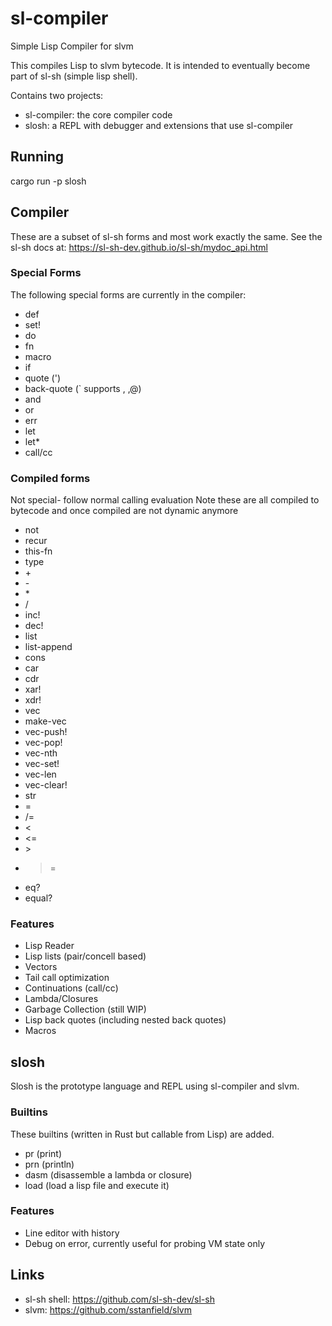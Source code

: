# sl-compiler

Simple Lisp Compiler for slvm

This compiles Lisp to slvm bytecode.  It is intended to eventually
become part of sl-sh (simple lisp shell).

Contains two projects:
- sl-compiler: the core compiler code
- slosh: a REPL with debugger and extensions that use sl-compiler

## Running
cargo run -p slosh

## Compiler
These are a subset of sl-sh forms and most work exactly the same.  See the
sl-sh docs at:
https://sl-sh-dev.github.io/sl-sh/mydoc_api.html

### Special Forms
The following special forms are currently in the compiler:
- def
- set!
- do
- fn
- macro
- if
- quote (')
- back-quote (` supports , ,@)
- and
- or
- err
- let
- let*
- call/cc

### Compiled forms
Not special- follow normal calling evaluation
Note these are all compiled to bytecode and once compiled are not dynamic anymore
- not
- recur
- this-fn
- type
- \+
- \-
- \*
- /
- inc!
- dec!
- list
- list-append
- cons
- car
- cdr
- xar!
- xdr!
- vec
- make-vec
- vec-push!
- vec-pop!
- vec-nth
- vec-set!
- vec-len
- vec-clear!
- str
- =
- /=
- <
- \<=
- \>
- >=
- eq?
- equal?

### Features
- Lisp Reader
- Lisp lists (pair/concell based)
- Vectors
- Tail call optimization
- Continuations (call/cc)
- Lambda/Closures
- Garbage Collection (still WIP)
- Lisp back quotes (including nested back quotes)
- Macros

## slosh
Slosh is the prototype language and REPL using sl-compiler and slvm.

### Builtins
These builtins (written in Rust but callable from Lisp) are added.
- pr (print)
- prn (println)
- dasm (disassemble a lambda or closure)
- load (load a lisp file and execute it)

### Features
- Line editor with history
- Debug on error, currently useful for probing VM state only

## Links
- sl-sh shell: https://github.com/sl-sh-dev/sl-sh
- slvm: https://github.com/sstanfield/slvm
